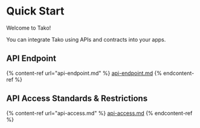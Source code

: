 # Quick Start

Welcome to Tako!

You can integrate Tako using APIs and contracts into your apps.

## API Endpoint

{% content-ref url="api-endpoint.md" %}
[api-endpoint.md](api-endpoint.md)
{% endcontent-ref %}

## API Access Standards & Restrictions

{% content-ref url="api-access.md" %}
[api-access.md](api-access.md)
{% endcontent-ref %}
